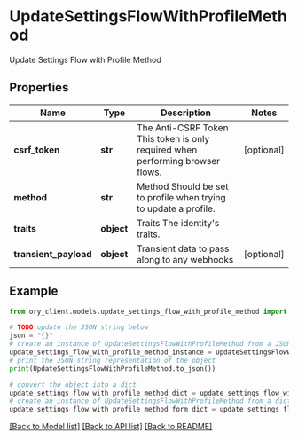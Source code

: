 # UpdateSettingsFlowWithProfileMethod

Update Settings Flow with Profile Method

## Properties

Name | Type | Description | Notes
------------ | ------------- | ------------- | -------------
**csrf_token** | **str** | The Anti-CSRF Token  This token is only required when performing browser flows. | [optional] 
**method** | **str** | Method  Should be set to profile when trying to update a profile. | 
**traits** | **object** | Traits  The identity&#39;s traits. | 
**transient_payload** | **object** | Transient data to pass along to any webhooks | [optional] 

## Example

```python
from ory_client.models.update_settings_flow_with_profile_method import UpdateSettingsFlowWithProfileMethod

# TODO update the JSON string below
json = "{}"
# create an instance of UpdateSettingsFlowWithProfileMethod from a JSON string
update_settings_flow_with_profile_method_instance = UpdateSettingsFlowWithProfileMethod.from_json(json)
# print the JSON string representation of the object
print(UpdateSettingsFlowWithProfileMethod.to_json())

# convert the object into a dict
update_settings_flow_with_profile_method_dict = update_settings_flow_with_profile_method_instance.to_dict()
# create an instance of UpdateSettingsFlowWithProfileMethod from a dict
update_settings_flow_with_profile_method_form_dict = update_settings_flow_with_profile_method.from_dict(update_settings_flow_with_profile_method_dict)
```
[[Back to Model list]](../README.md#documentation-for-models) [[Back to API list]](../README.md#documentation-for-api-endpoints) [[Back to README]](../README.md)


